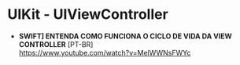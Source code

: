 # UIKit - UIViewController

- **SWIFT] ENTENDA COMO FUNCIONA O CICLO DE VIDA DA VIEW CONTROLLER** [PT-BR] \
https://www.youtube.com/watch?v=MelWWNsFWYc